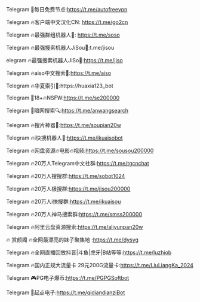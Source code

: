 Telegram 🚀每日免费节点:https://t.me/autofreevpn

Telegram 🔥客户端中文汉化CN: https://t.me/go2cn

Telegram 🔥最强群组机器人🤖: https://t.me/soso

Telegram 🔥最强搜索机器人JiSou🤖:t.me/jisou

elegram 🔥最强搜索机器人JiSo🤖:https://t.me/jiso

Telegram 🔥aiso中文搜索🤖:https://t.me/aiso

Telegram 🔥华夏索引🤖:https://huaxia123_bot

Telegram 🔞18️+🔥NSFW:https://t.me/se200000

Telegram 🥷暗网搜索🔍:https://t.me/anwangsearch

Telegram 🔥搜片神器🎥:https://t.me/soupian20w

Telegram 🔥i快搜机器人🤖:https://t.me/ikuaisobot

Telegram 🔥网盘资源🔥电影🔥视频:https://t.me/sousou200000

Telegram 🔥20万人Telegram中文社群:https://t.me/tgcnchat

Telegram 🔥20万人搜搜群:https://t.me/sobot1024

Telegram 🔥20万人极搜群:https://t.me/jisou200000

Telegram 🔥20万人i快搜群:https://t.me/ikuaisou

Telegram 🔥20万人神马搜索群:https://t.me/smss200000

Telegram 🔥阿里云盘资源搜索:https://t.me/aliyunpan20w

🔥 赏颜阁 🔥全网最漂亮的妹子聚集地 :https://t.me/dysyg

Telegram 🔥全网直播回放抖音|斗鱼|虎牙|B站等等:https://t.me/luzhiob

Telegram 🔥国内正规大流量卡 29元200G流量卡:https://t.me/LiuLiangKa_2024

Telegram 🎮PG电子爆币:https://t.me/PGPGSoftbot

Telegram 🎰起点电子:https://t.me/qidiandianziBot
